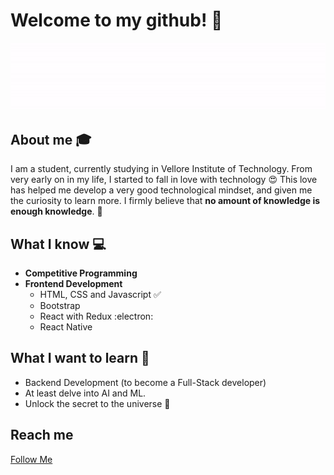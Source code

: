 # Welcome to my github! 👋

<div align="center">
	<img src="intro.gif">
</div>

## About me :mortar_board:
I am a student, currently studying in Vellore Institute of Technology. From very early on in my life, I started to fall in love with technology 😍 This love has helped me develop a very good technological mindset, and given me the curiosity to learn more. I firmly believe that **no amount of knowledge is enough knowledge**. 🧠

## What I know :computer:
- **Competitive Programming**
- **Frontend Development**
	- HTML, CSS and Javascript :white_check_mark:
	- Bootstrap
	- React with Redux :electron:
	- React Native

## What I want to learn :thinking:
- Backend Development (to become a Full-Stack developer)
- At least delve into AI and ML.
- Unlock the secret to the universe :rofl:

## Reach me 
[Follow Me](https://img.shields.io/github/followers/sarthakbh321?label=Follow&style=social)

<!--
**Sarthakbh321/sarthakbh321** is a ✨ _special_ ✨ repository because its `README.md` (this file) appears on your GitHub profile.

Here are some ideas to get you started:

- 🔭 I’m currently working on ...
- 🌱 I’m currently learning ...
- 👯 I’m looking to collaborate on ...
- 🤔 I’m looking for help with ...
- 💬 Ask me about ...
- 📫 How to reach me: ...
- 😄 Pronouns: ...
- ⚡ Fun fact: ...
-->
